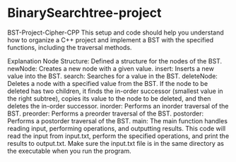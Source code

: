 # BinarySearchtree-project
BST-Project-Cipher-CPP
This setup and code should help you understand how to organize a C++ project and implement a BST with the specified functions, including the traversal methods.

Explanation Node Structure: Defined a structure for the nodes of the BST. newNode: Creates a new node with a given value. insert: Inserts a new value into the BST. search: Searches for a value in the BST. deleteNode: Deletes a node with a specified value from the BST. If the node to be deleted has two children, it finds the in-order successor (smallest value in the right subtree), copies its value to the node to be deleted, and then deletes the in-order successor. inorder: Performs an inorder traversal of the BST. preorder: Performs a preorder traversal of the BST. postorder: Performs a postorder traversal of the BST. main: The main function handles reading input, performing operations, and outputting results. This code will read the input from input.txt, perform the specified operations, and print the results to output.txt. Make sure the input.txt file is in the same directory as the executable when you run the program.
